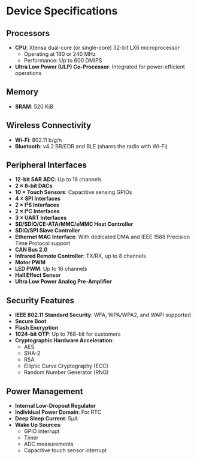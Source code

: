# Device Specifications

## Processors
- **CPU**: Xtensa dual-core (or single-core) 32-bit LX6 microprocessor
  - Operating at 160 or 240 MHz
  - Performance: Up to 600 DMIPS
- **Ultra Low Power (ULP) Co-Processor**: Integrated for power-efficient operations

## Memory
- **SRAM**: 520 KiB

## Wireless Connectivity
- **Wi-Fi**: 802.11 b/g/n
- **Bluetooth**: v4.2 BR/EDR and BLE (shares the radio with Wi-Fi)

## Peripheral Interfaces
- **12-bit SAR ADC**: Up to 18 channels
- **2 × 8-bit DACs**
- **10 × Touch Sensors**: Capacitive sensing GPIOs
- **4 × SPI Interfaces**
- **2 × I²S Interfaces**
- **2 × I²C Interfaces**
- **3 × UART Interfaces**
- **SD/SDIO/CE-ATA/MMC/eMMC Host Controller**
- **SDIO/SPI Slave Controller**
- **Ethernet MAC Interface**: With dedicated DMA and IEEE 1588 Precision Time Protocol support
- **CAN Bus 2.0**
- **Infrared Remote Controller**: TX/RX, up to 8 channels
- **Motor PWM**
- **LED PWM**: Up to 16 channels
- **Hall Effect Sensor**
- **Ultra Low Power Analog Pre-Amplifier**

## Security Features
- **IEEE 802.11 Standard Security**: WFA, WPA/WPA2, and WAPI supported
- **Secure Boot**
- **Flash Encryption**
- **1024-bit OTP**: Up to 768-bit for customers
- **Cryptographic Hardware Acceleration**:
  - AES
  - SHA-2
  - RSA
  - Elliptic Curve Cryptography (ECC)
  - Random Number Generator (RNG)

## Power Management
- **Internal Low-Dropout Regulator**
- **Individual Power Domain**: For RTC
- **Deep Sleep Current**: 5μA
- **Wake Up Sources**:
  - GPIO interrupt
  - Timer
  - ADC measurements
  - Capacitive touch sensor interrupt
